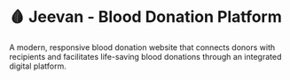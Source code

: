 # 🩸 Jeevan - Blood Donation Platform

A modern, responsive blood donation website that connects donors with recipients and facilitates life-saving blood donations through an integrated digital platform.

 

